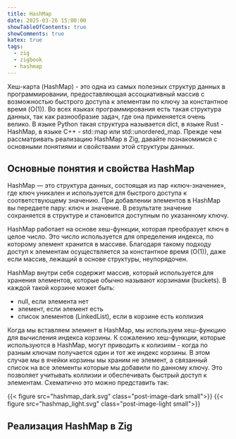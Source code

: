 ```yaml
---
title: HashMap
date: 2025-03-26 15:00:00
showTableOfContents: true
showComments: true
katex: true
tags:
  - zig
  - zigbook
  - hashmap
---
```


Хеш-карта (HashMap) - это одна из самых полезных структур данных в программировании, предоставляющая ассоциативный массив с возможностью быстрого доступа к элементам по ключу за константное время (O(1)). Во всех языках программирования есть такая структура данных, так как разнообразие задач, где она применяется очень велико. В языке Python такая структура называется dict, в языке Rust - HashMap, в языке C++ - std::map или std::unordered_map. Прежде чем рассматривать реализацию HashMap в Zig, давайте познакомимся с основными понятиями и свойствами этой структуры данных.

## Основные понятия и свойства HashMap
HashMap — это структура данных, состоящая из пар «ключ-значение», где ключ уникален и используется для быстрого доступа к соответствующему значению. При добавлении элементов в HashMap вы передаете пару: ключ и значение. В результате значение сохраняется в структуре и становится доступным по указанному ключу.

HashMap работает на основе хеш-функции, которая преобразует ключ в целое число. Это число используется для определения индекса, по которому элемент хранится в массиве. Благодаря такому подходу доступ к элементам осуществляется за константное время (O(1)), даже если массив, лежащий в основе структуры, неупорядочен.

HashMap внутри себя содержит массив, который используется для хранения элементов, которые обычно называют корзинами (buckets). В каждой такой корзине может быть:

* null, если элемента нет
* элемент, если элемент есть
* список элементов (LinkedList), если в корзине есть коллизия

Когда мы вставляем элемент в HashMap, мы используем хеш-функцию для вычисления индекса корзины. К сожалению хеш-функции, которые используются в HashMap, могут приводить к колизиям - когда по разным ключам получается один и тот же индекс корзины. В этом случае мы в ячейки корзины мы храним не элемент, а связанный список на все элементы которые мы добавили по данному ключу. Это позволяет учитывать коллизии и обеспечивать быстрый доступ к элементам. Схематично это можно представить так:

{{< figure src="hashmap_dark.svg" class="post-image-dark small">}}
{{< figure src="hashmap_light.svg" class="post-image-light small">}}

## Реализация HashMap в Zig
